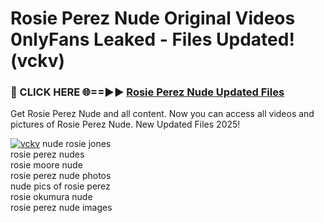 # Rosie Perez Nude Original Videos 0nlyFans Leaked - Files Updated! (vckv)

<h3>🔴 CLICK HERE 🌐==►► <a href="https://tinyurl.com/yc6ubb5a" rel="nofollow">Rosie Perez Nude Updated Files</a></h3>

Get Rosie Perez Nude and all content. Now you can access all videos and pictures of Rosie Perez Nude. New Updated Files 2025!

[![vckv](https://i.imgur.com/7eu0CRL.gif)](https://tinyurl.com/yc6ubb5a)
nude rosie jones<br>
rosie perez nudes<br>
rosie moore nude<br>
rosie perez nude photos<br>
nude pics of rosie perez<br>
rosie okumura nude<br>
rosie perez nude images